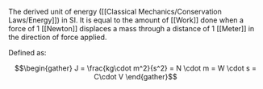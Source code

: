The derived unit of energy ([[Classical Mechanics/Conservation Laws/Energy]]) in SI. It is equal to the amount of [[Work]] done when a force of 1 [[Newton]] displaces a mass through a distance of 1 [[Meter]] in the direction of force applied. 

Defined as:

$$\begin{gather} J = \frac{kg\cdot m^2}{s^2} = N \cdot m = W \cdot s = C\cdot V \end{gather}$$
